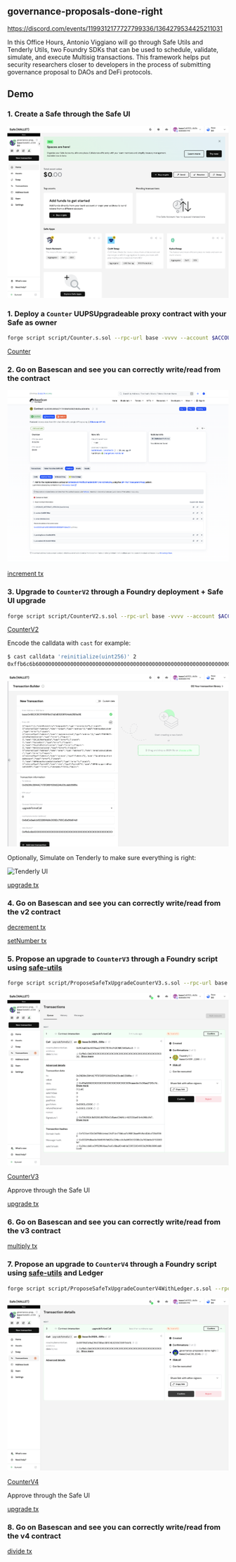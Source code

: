 ## governance-proposals-done-right

https://discord.com/events/1199312177727799336/1364279534425211031

In this Office Hours, Antonio Viggiano will go through Safe Utils and Tenderly Utils, two Foundry SDKs that can be used to schedule, validate, simulate, and execute Multisig transactions. This framework helps put security researchers closer to developers in the process of submitting governance proposal to DAOs and DeFi protocols.

## Demo

### 1. Create a Safe through the Safe UI

![Safe UI](assets/safe-ui.png)

### 1. Deploy a `Counter` UUPSUpgradeable proxy contract with your Safe as owner

```bash
forge script script/Counter.s.sol --rpc-url base -vvvv --account $ACCOUNT --broadcast --verify
```

[Counter](https://basescan.org/address/0x35D8fc38f4AC71731086F6358224b08cddE6689e)

### 2. Go on Basescan and see you can correctly write/read from the contract

<img src="assets/basescan-ui.png" alt="Basescan UI">

[increment tx](https://basescan.org/tx/0x8a22852c6f8175e20ce573b616b1f012fa7ca5c19be16e925eb5f266c7ccecd1)

### 3. Upgrade to `CounterV2` through a Foundry deployment + Safe UI upgrade

```bash
forge script script/CounterV2.s.sol --rpc-url base -vvvv --account $ACCOUNT --broadcast --verify
```

[CounterV2](https://basescan.org/address/0x6dCe3aa1cbf202884b9c006Dc798CdEa5fb614d1)

Encode the calldata with `cast` for example:

```bash
$ cast calldata 'reinitialize(uint256)' 2
0xffb6c6b60000000000000000000000000000000000000000000000000000000000000002
```

<img src="assets/upgrade-ui.png" alt="Upgrade UI">

Optionally, Simulate on Tenderly to make sure everything is right:

<img src="assets/tenderly" alt="Tenderly UI">

[upgrade tx](https://basescan.org/tx/0x91d888c4dc23f26022fab7d8eebdc4c39a60ff63c8c3a0b26ad4bd48d240bded)

### 4. Go on Basescan and see you can correctly write/read from the v2 contract

[decrement tx](https://basescan.org/tx/0x5313e27f1cf60c9ee9c2dd790ca3ea6d09d01d91eb40a23f7a02b3d33bca25e4)

[setNumber tx](https://basescan.org/tx/0x9ba3e13b7dca7adcb84708b43f5f40729f00e338fdf0b93e86dfeeb1da43469a)

### 5. Propose an upgrade to `CounterV3` through a Foundry script using [safe-utils](https://github.com/Recon-Fuzz/safe-utils)

```bash
forge script script/ProposeSafeTxUpgradeCounterV3.s.sol --rpc-url base -vvvv --account $ACCOUNT --broadcast --verify --ffi
```

<img src="assets/upgrade-ui-2.png" alt="Upgrade UI">

[CounterV3](https://basescan.org/address/0x9CAaECbc5B36ae272f8C7D7Ab742C5BC343a4cc6)

Approve through the Safe UI

[upgrade tx](https://basescan.org/tx/0x72ae775940a25fffd6ca38942c02174c495285d7de6e8b8b97b1f2add4eae82c)

### 6. Go on Basescan and see you can correctly write/read from the v3 contract

[multiply tx](https://basescan.org/tx/0x0fdf399eff6740f8f8f4a6c15b1be983ec2901966fdd51afb74944927c5550e3)

### 7. Propose an upgrade to `CounterV4` through a Foundry script using [safe-utils](https://github.com/Recon-Fuzz/safe-utils) and Ledger

```bash
forge script script/ProposeSafeTxUpgradeCounterV4WithLedger.s.sol --rpc-url base -vvvv --account $ACCOUNT --broadcast --verify --ffi
```

<img src="assets/upgrade-ui-3.png" alt="Upgrade UI">

[CounterV4](https://basescan.org/address/0x5979587e9aC95873Bab9B1874E8265093975A41E)

Approve through the Safe UI

[upgrade tx](https://basescan.org/tx/0x6fa9746cb605601fa22a60b45e5ca553feb3a18af6c56f8558830588fe02eac4)

### 8. Go on Basescan and see you can correctly write/read from the v4 contract

[divide tx](https://basescan.org/tx/0xf85ccf660ed70637ba2bed002fe1dfcf633329756a3552ef6316881de432f615)
